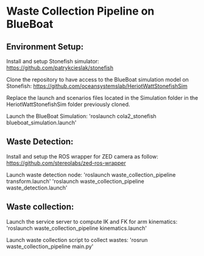 # Waste Collection Pipeline on BlueBoat

## Environment Setup:

Install and setup Stonefish simulator:
https://github.com/patrykcieslak/stonefish

Clone the repository to have access to the BlueBoat simulation model on Stonefish:
https://github.com/oceansystemslab/HeriotWattStonefishSim

Replace the launch and scenarios files located in the Simulation folder in the HeriotWattStonefishSim folder previously cloned.

Launch the BlueBoat Simulation:
'roslaunch cola2_stonefish blueboat_simulation.launch' 

## Waste Detection:

Install and setup the ROS wrapper for ZED camera as follow:
https://github.com/stereolabs/zed-ros-wrapper

Launch waste detection node:
'roslaunch waste_collection_pipeline transform.launch'
'roslaunch waste_collection_pipeline waste_detection.launch' 

## Waste collection: 

Launch the service server to compute IK and FK for arm kinematics:
'roslaunch waste_collection_pipeline kinematics.launch'

Launch waste collection script to collect wastes:
'rosrun waste_collection_pipeline main.py' 
